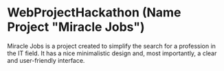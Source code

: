 # WebProjectHackathon (Name Project "Miracle Jobs")
Miracle Jobs is a project created to simplify the search for a profession in the IT field. It has a nice minimalistic design and, most importantly, a clear and user-friendly interface.
